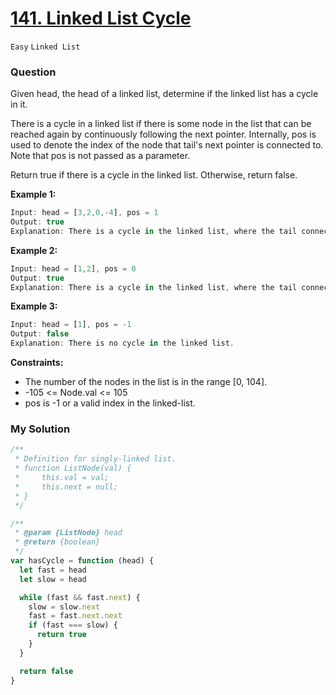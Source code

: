 # [141. Linked List Cycle](https://leetcode.com/problems/linked-list-cycle/)

`Easy` `Linked List`

### Question
Given head, the head of a linked list, determine if the linked list has a cycle in it.

There is a cycle in a linked list if there is some node in the list that can be reached again by continuously following the next pointer. Internally, pos is used to denote the index of the node that tail's next pointer is connected to. Note that pos is not passed as a parameter.

Return true if there is a cycle in the linked list. Otherwise, return false.

**Example 1:**
```js
Input: head = [3,2,0,-4], pos = 1
Output: true
Explanation: There is a cycle in the linked list, where the tail connects to the 1st node (0-indexed).
```

**Example 2:**
```js
Input: head = [1,2], pos = 0
Output: true
Explanation: There is a cycle in the linked list, where the tail connects to the 0th node.
```

**Example 3:**
```js
Input: head = [1], pos = -1
Output: false
Explanation: There is no cycle in the linked list.
```

**Constraints:**
* The number of the nodes in the list is in the range [0, 104].
* -105 <= Node.val <= 105
* pos is -1 or a valid index in the linked-list.


### My Solution
```js
/**
 * Definition for singly-linked list.
 * function ListNode(val) {
 *     this.val = val;
 *     this.next = null;
 * }
 */

/**
 * @param {ListNode} head
 * @return {boolean}
 */
var hasCycle = function (head) {
  let fast = head
  let slow = head

  while (fast && fast.next) {
    slow = slow.next
    fast = fast.next.next
    if (fast === slow) {
      return true
    }
  }

  return false
}
```
